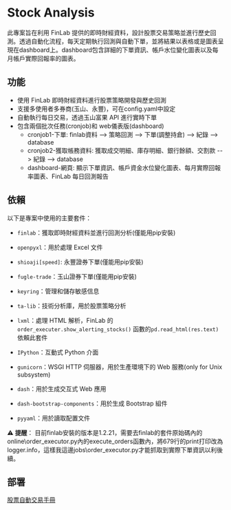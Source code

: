 # Stock Analysis

此專案旨在利用 FinLab 提供的即時財經資料，設計股票交易策略並進行歷史回測。透過自動化流程，每天定期執行回測與自動下單，並將結果以表格或是圖表呈現在dashboard上。dashboard包含詳細的下單資訊、帳戶水位變化圖表以及每月帳戶實際回報率的圖表。

## 功能
+ 使用 FinLab 即時財經資料進行股票策略開發與歷史回測
+ 支援多使用者多券商(玉山、永豐)，可在config.yaml中設定
+ 自動執行每日交易，透過玉山富果 API 進行實時下單
+ 包含兩個批次任務(cronjob)和 web儀表版(dashboard)
    + cronjob1-下單: finlab資料 --> 策略回測 --> 下單(調整持倉) --> 紀錄 --> database
    + cronjob2-獲取帳務資料: 獲取成交明細、庫存明細、銀行餘額、交割款 --> 紀錄 --> database
    + dashboard-網頁: 顯示下單資訊、帳戶資金水位變化圖表、每月實際回報率圖表、FinLab 每日回測報告

## 依賴
以下是專案中使用的主要套件：

- `finlab`：獲取即時財經資料並進行回測分析(僅能用pip安裝)
- `openpyxl`：用於處理 Excel 文件
- `shioaji[speed]`: 永豐證券下單(僅能用pip安裝)
- `fugle-trade`：玉山證券下單(僅能用pip安裝)
- `keyring`：管理和儲存敏感信息

- `ta-lib`：技術分析庫，用於股票策略分析
- `lxml`：處理 HTML 解析，FinLab 的 `order_executer.show_alerting_stocks()` 函數的`pd.read_html(res.text)`依賴此套件
- `IPython`：互動式 Python 介面

- `gunicorn`：WSGI HTTP 伺服器，用於生產環境下的 Web 服務(only for Unix subsystem)

- `dash`：用於生成交互式 Web 應用
- `dash-bootstrap-components`：用於生成 Bootstrap 組件

- `pyyaml`：用於讀取配置文件

⚠️ **提醒**：
目前finlab安裝的版本是1.2.21，需要去finlab的套件原始碼內的online\order_executor.py內的execute_orders函數內，將679行的print打印改為logger.info，這樣我這邊jobs\order_executor.py才能抓取到實際下單資訊以利後續。

## 部署
[股票自動交易手冊](https://hackmd.io/@RPTu-Li-R66a9lr4Fb9qEg/BJpNu1QSC/%2FSy7PQ0BB0)